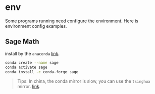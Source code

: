# env

Some programs running need configure the environment. Here is environment config examples.

## Sage Math

install by the `anaconda` [link](https://doc.sagemath.org/html/en/installation/conda.html).

```bash
conda create --name sage
conda activate sage
conda install -c conda-forge sage
```

> Tips: In china, the conda mirror is slow, you can use the `tsinghua` mirror. [link](https://mirrors.tuna.tsinghua.edu.cn/help/anaconda/).
